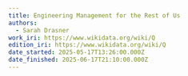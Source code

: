 ```yaml
---
title: Engineering Management for the Rest of Us
authors:
  - Sarah Drasner
work_iri: https://www.wikidata.org/wiki/Q
edition_iri: https://www.wikidata.org/wiki/Q
date_started: 2025-05-17T13:26:00.000Z
date_finished: 2025-06-17T21:10:00.000Z
---
```

